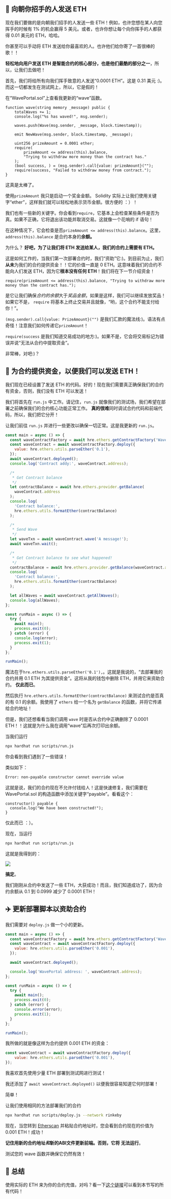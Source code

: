💸 向朝你招手的人发送 ETH
----------------------------------------

现在我们要做的是向朝我们招手的人发送一些 ETH！例如，也许您想在某人向您挥手的时候有 1% 的机会赢得 5 美元。或者，也许你想让每个向你挥手的人都获得 0.01 美元的 ETH，哈哈。

你甚至可以手动将 ETH 发送给你最喜欢的人。也许他们给你寄了一首很棒的歌！！

**轻松地向用户发送 ETH 是智能合约的核心部分，也是他们最酷的部分之一**，所以，让我们去做吧！

首先，我们将给所有向我们挥手致意的人发送“0.0001 ETH”。这是 0.31 美元 :)。而这一切都发生在测试网上，所以，它是假的！

在“WavePortal.sol”上查看我更新的“wave”函数。

```solidity
function wave(string memory _message) public {
    totalWaves += 1;
    console.log("%s has waved!", msg.sender);

    waves.push(Wave(msg.sender, _message, block.timestamp));

    emit NewWave(msg.sender, block.timestamp, _message);

    uint256 prizeAmount = 0.0001 ether;
    require(
        prizeAmount <= address(this).balance,
        "Trying to withdraw more money than the contract has."
    );
    (bool success, ) = (msg.sender).call{value: prizeAmount}("");
    require(success, "Failed to withdraw money from contract.");
}
```

这真是太棒了。

使用`prizeAmount` 我只是启动一个奖金金额。 Solidity 实际上让我们使用关键字“ether”，这样我们就可以轻松地表示货币金额。很方便的 ：）！

我们也有一些新的关键字。你会看到`require`，它基本上会检查某些条件是否为真。如果不正确，它将退出该功能并取消交易。这就像一个花哨的 if 语句！

在这种情况下，它会检查是否`prizeAmount <= address(this).balance`。这里，`address(this).balance` 是合约本身的**余额。**

为什么？ **好吧，为了让我们将 ETH 发送给某人，我们的合约上需要有 ETH。**

这是如何工作的，当我们第一次部署合约时，我们“资助”它:)。到目前为止，我们**从未**为我们的合约提供资金！！它的价值一直是 0 ETH。这意味着我们的合约不能向人们发送 ETH，因为它**根本没有任何 ETH**！我们将在下一节介绍资金！

```solidity
require(prizeAmount <= address(this).balance, "Trying to withdraw more money than the contract has.");
```

是它让我们确保*合约的余额*大于*奖品金额*，如果是这样，我们可以继续发放奖品！如果它不是， `require` 将基本上终止交易并且就像，“哟，这个合约不能支付给你！”。

`(msg.sender).call{value: PrizeAmount}("")` 是我们汇款的魔法线:)。语法有点奇怪！注意我们如何传递它`prizeAmount`！

`require(success` 是我们知道交易成功的地方:)。如果不是，它会将交易标记为错误并说“无法从合约中提取资金”。

非常棒，对吧:)？

🏦 为合约提供资金，以便我们可以发送 ETH！
-----------------------------------------------

我们现在已经设置了发送 ETH 的代码。好的！现在我们需要真正确保我们的合约有资金，否则，我们没有 ETH 可以发送！

我们将首先在 `run.js` 中工作。请记住，`run.js` 就像我们的测试场，我们希望在部署之前确保我们的合约核心功能正常工作。 **真的很难**同时调试合约代码和前端代码，所以，我们把它分开！

让我们前往 `run.js` 并进行一些更改以确保一切正常。这是我更新的 `run.js`。

```javascript
const main = async () => {
  const waveContractFactory = await hre.ethers.getContractFactory('WavePortal');
  const waveContract = await waveContractFactory.deploy({
    value: hre.ethers.utils.parseEther('0.1'),
  });
  await waveContract.deployed();
  console.log('Contract addy:', waveContract.address);

  /*
   * Get Contract balance
   */
  let contractBalance = await hre.ethers.provider.getBalance(
    waveContract.address
  );
  console.log(
    'Contract balance:',
    hre.ethers.utils.formatEther(contractBalance)
  );

  /*
   * Send Wave
   */
  let waveTxn = await waveContract.wave('A message!');
  await waveTxn.wait();

  /*
   * Get Contract balance to see what happened!
   */
  contractBalance = await hre.ethers.provider.getBalance(waveContract.address);
  console.log(
    'Contract balance:',
    hre.ethers.utils.formatEther(contractBalance)
  );

  let allWaves = await waveContract.getAllWaves();
  console.log(allWaves);
};

const runMain = async () => {
  try {
    await main();
    process.exit(0);
  } catch (error) {
    console.log(error);
    process.exit(1);
  }
};

runMain();
```

魔法在于`hre.ethers.utils.parseEther('0.1'),`。这就是我说的，“去部署我的合约并用 0.1 ETH 为其提供资金”。这将从我的钱包中删除 ETH，并用它来资助合约。 **仅此而已**。

然后执行 `hre.ethers.utils.formatEther(contractBalance)` 来测试合约是否真的有 0.1 的余额。我使用了 `ethers` 给一个名为 `getBalance` 的函数，并将它传递给合约地址！

但是，我们还想看看当我们调用 `wave` 时是否从合约中正确删除了 0.0001 ETH！！这就是为什么我在调用“wave”后再次打印出余额。

当我们运行

```bash
npx hardhat run scripts/run.js
```

你会看到我们遇到了一些错误！

类似如下：

```bash
Error: non-payable constructor cannot override value
```

这就是说，我们的合约现在不允许付钱给人！这是快速修复，我们需要在 WavePortal.sol 的构造函数中添加关键字“payable”。看看这个：

```solidity
constructor() payable {
  console.log("We have been constructed!");
}
```

仅此而已 ：）。

现在，当运行

```bash
npx hardhat run scripts/run.js
```

这就是我得到的：

![](https://i.imgur.com/8jZHL6b.png)

**搞定**。

我们刚刚从合约中发送了一些 ETH，大获成功！而且，我们知道成功了，因为合约余额从 0.1 到 0.0999 减少了 0.0001 ETH！

✈️ 更新部署脚本以资助合约
----------------------------------------

我们需要对 `deploy.js` 做一个小的更新。

```javascript
const main = async () => {
  const waveContractFactory = await hre.ethers.getContractFactory('WavePortal');
  const waveContract = await waveContractFactory.deploy({
    value: hre.ethers.utils.parseEther('0.001'),
  });

  await waveContract.deployed();

  console.log('WavePortal address: ', waveContract.address);
};

const runMain = async () => {
  try {
    await main();
    process.exit(0);
  } catch (error) {
    console.error(error);
    process.exit(1);
  }
};

runMain();
```

我所做的就是像这样为合约提供 0.001 ETH 的资金：

```javascript
const waveContract = await waveContractFactory.deploy({
    value: hre.ethers.utils.parseEther('0.001'),
});
```

我喜欢首先使用少量 ETH 部署到测试网进行测试！

我还添加了 `await waveContract.deployed()` 以便我很容易知道它何时部署！

简单！

让我们使用相同的方法部署我们的合约

```bash
npx hardhat run scripts/deploy.js --network rinkeby
```

现在，当您转到 [Etherscan](https://rinkeby.etherscan.io/) 并粘贴合约地址时，您会看到合约现在的价值为 0.001 ETH！成功！

**记住用新的合约地址*和*新的ABI文件更新前端。否则，它将** **无法运行**。

测试您的 wave 函数并确保它仍然有效！

🎁 总结
----------

使用实际的 ETH 来为你的合约充值，对吗？看一下[这个链接](https://gist.github.com/adilanchian/236fe9f3a56b73751060800cae3a780d)可以看到本节写的所有代码！
